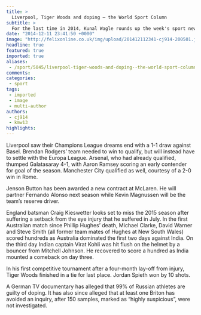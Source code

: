 ```yaml
---
title: >
  Liverpool, Tiger Woods and doping – the World Sport Column
subtitle: >
  For the last time in 2014, Kunal Wagle rounds up the week's sport news
date: "2014-12-11 23:41:50 +0000"
image: "http://felixonline.co.uk/img/upload/201412112341-cj914-200501.jpg"
headline: true
featured: true
imported: true
aliases:
 - /sport/5045/liverpool-tiger-woods-and-doping--the-world-sport-column
comments:
categories:
 - sport
tags:
 - imported
 - image
 - multi-author
authors:
 - cj914
 - kmw13
highlights:
---
```


Liverpool saw their Champions League dreams end with a 1-1 draw against Basel. Brendan Rodgers’ team needed to win to qualify, but will instead have to settle with the Europa League. Arsenal, who had already qualified, thumped Galatasaray 4-1, with Aaron Ramsey scoring an early contender for goal of the season. Manchester City qualified as well, courtesy of a 2-0 win in Rome.

Jenson Button has been awarded a new contract at McLaren. He will partner Fernando Alonso next season while Kevin Magnussen will be the team’s reserve driver.

England batsman Craig Kieswetter looks set to miss the 2015 season after suffering a setback from the eye injury that he suffered in July. In the first Australian match since Phillip Hughes’ death, Michael Clarke, David Warner and Steve Smith (all former team mates of Hughes at New South Wales) scored hundreds as Australia dominated the first two days against India. On the third day Indian captain Virat Kohli was hit flush on the helmet by a bouncer from Mitchell Johnson. He recovered to score a hundred as India mounted a comeback on day three.

In his first competitive tournament after a four-month lay-off from injury, Tiger Woods finished in a tie for last place. Jordan Spieth won by 10 shots.

A German TV documentary has alleged that 99% of Russian athletes are guilty of doping. It has also since alleged that at least one Briton has avoided an inquiry, after 150 samples, marked as “highly suspicious”, were not investigated.
